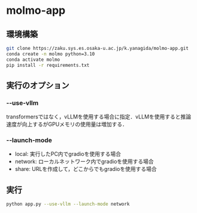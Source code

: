 # molmo-app

## 環境構築
```bash
git clone https://zaku.sys.es.osaka-u.ac.jp/k.yanagida/molmo-app.git
conda create -n molmo python=3.10
conda activate molmo
pip install -r requirements.txt
```

## 実行のオプション
### --use-vllm
transformersではなく，vLLMを使用する場合に指定．vLLMを使用すると推論速度が向上するがGPUメモリの使用量は増加する．

### --launch-mode
- local: 実行したPC内でgradioを使用する場合
- network: ローカルネットワーク内でgradioを使用する場合
- share: URLを作成して，どこからでもgradioを使用する場合


## 実行
```bash
python app.py --use-vllm --launch-mode network
```
